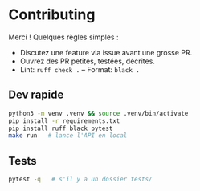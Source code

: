 # Contributing

Merci ! Quelques règles simples :

- Discutez une feature via issue avant une grosse PR.
- Ouvrez des PR petites, testées, décrites.
- Lint: `ruff check .` – Format: `black .`

## Dev rapide
```bash
python3 -m venv .venv && source .venv/bin/activate
pip install -r requirements.txt
pip install ruff black pytest
make run   # lance l'API en local
```

## Tests
```bash
pytest -q   # s'il y a un dossier tests/
```
